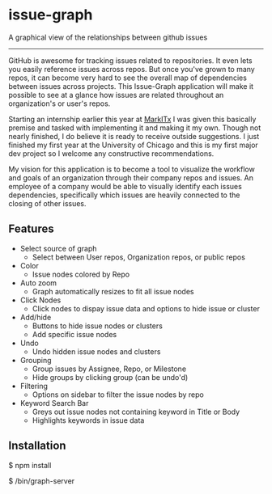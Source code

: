 issue-graph
===========

A graphical view of the relationships between github issues 

---

GitHub is awesome for tracking issues related to repositories. It even lets you easily reference issues across repos. But once you've grown to many repos, it can become very hard to see the overall map of dependencies between issues across projects. This Issue-Graph application will make it possible to see at a glance how issues are related throughout an organization's or user's repos.

Starting an internship earlier this year at [MarkITx](https://www.markitx.com/) I was given this basically premise and tasked with implementing it and making it my own.  Though not nearly finished, I do believe it is ready to receive outside suggestions.  I just finished my first year at the University of Chicago and this is my first major dev project so I welcome any constructive recommendations.

My vision for this application is to become a tool to visualize the workflow and goals of an organization through their company repos and issues.  An employee of a company would be able to visually identify each issues dependencies, specifically which issues are heavily connected to the closing of other issues.  


Features
--------
* Select source of graph
    * Select between User repos, Organization repos, or public repos
* Color
    * Issue nodes colored by Repo
* Auto zoom
    * Graph automatically resizes to fit all issue nodes
* Click Nodes
    * Click nodes to dispay issue data and options to hide issue or cluster
* Add/hide
    * Buttons to hide issue nodes or clusters
    * Add specific issue nodes
* Undo
    * Undo hidden issue nodes and clusters
* Grouping
    * Group issues by Assignee, Repo, or Milestone
    * Hide groups by clicking group (can be undo'd)
* Filtering
    * Options on sidebar to filter the issue nodes by repo
* Keyword Search Bar
    * Greys out issue nodes not containing keyword in Title or Body
    * Highlights keywords in issue data

Installation
------------
$ npm install

$ /bin/graph-server
